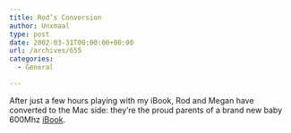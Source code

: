 ```yaml
---
title: Rod’s Conversion
author: Unxmaal
type: post
date: 2002-03-31T00:00:00+00:00
url: /archives/655
categories:
  - General

---
```

After just a few hours playing with my iBook, Rod and Megan have converted to the Mac side: they&#8217;re the proud parents of a brand new baby 600Mhz [iBook][1].

 [1]: http://www.apple.com/ibook/